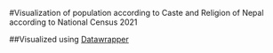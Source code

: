 #Visualization of population according to Caste and Religion of Nepal according to National Census 2021

##Visualized using [Datawrapper](https://www.datawrapper.de/)
